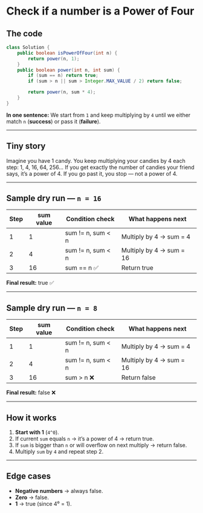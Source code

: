 
# Check if a number is a Power of Four

## The code

```java
class Solution {
    public boolean isPowerOfFour(int n) {
        return power(n, 1);
    }
    public boolean power(int n, int sum) {
        if (sum == n) return true;
        if (sum > n || sum > Integer.MAX_VALUE / 2) return false;

        return power(n, sum * 4);
    }
}
```

**In one sentence:**
We start from `1` and keep multiplying by `4` until we either match `n` (**success**) or pass it (**failure**).

---

## Tiny story

Imagine you have 1 candy.
You keep multiplying your candies by 4 each step: 1, 4, 16, 64, 256…
If you get exactly the number of candies your friend says, it’s a power of 4.
If you go past it, you stop — not a power of 4.

---

## Sample dry run — `n = 16`

| Step | sum value | Condition check   | What happens next        |
| ---- | --------- | ----------------- | ------------------------ |
| 1    | 1         | sum != n, sum < n | Multiply by 4 → sum = 4  |
| 2    | 4         | sum != n, sum < n | Multiply by 4 → sum = 16 |
| 3    | 16        | sum == n ✅        | Return true              |

**Final result:** true ✅

---

## Sample dry run — `n = 8`

| Step | sum value | Condition check   | What happens next        |
| ---- | --------- | ----------------- | ------------------------ |
| 1    | 1         | sum != n, sum < n | Multiply by 4 → sum = 4  |
| 2    | 4         | sum != n, sum < n | Multiply by 4 → sum = 16 |
| 3    | 16        | sum > n ❌         | Return false             |

**Final result:** false ❌

---

## How it works

1. **Start with 1** (`4^0`).
2. If current `sum` equals `n` → it’s a power of 4 → return true.
3. If `sum` is bigger than `n` or will overflow on next multiply → return false.
4. Multiply `sum` by `4` and repeat step 2.

---

## Edge cases

* **Negative numbers** → always false.
* **Zero** → false.
* **1** → true (since 4⁰ = 1).

